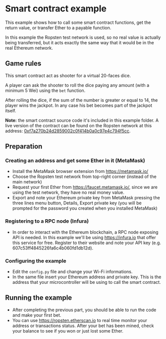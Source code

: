 # Smart contract example

This example shows how to call some smart contract functions, get the return
value, or transfer Ether to a payable function.

In this example the Ropsten test network is used, so no real value is 
actually being transferred, but it acts exactly the same way that it would
be in the real Ethereum network.



## Game rules

This smart contract act as shooter for a virtual 20-faces dice.

A player can ask the shooter to roll the dice paying any amount (with a
minimum 5 Wei) using the `bet` function.

After rolling the dice, if the sum of the number is greater or equal
to 14, the player wins the jackpot. In any case his bet becomes part of the
jackpot itself.

**Note:** the smart contract source code it's included in this example folder.
A live version of the contract can be found on the Ropsten network at this
address: [0xf7a270b24d2859002c0f414b0a0c97e4c794f5cc](https://ropsten.etherscan.io/address/0xf7a270b24d2859002c0f414b0a0c97e4c794f5cc).



## Preparation

### Creating an address and get some Ether in it (MetaMask)

- Install the MetaMask browser extension from https://metamask.io/
- Choose the Ropsten test network from top-right corner (instead of the main
  network)
- Request your first Ether from https://faucet.metamask.io/, since we are
  using the test network, they have no real money value.
- Export and note your Ethereum private key from MetaMask pressing the three
  lines menu button, Details, Export private key (you will be prompted for the
  password you created when you installed MetaMask)


### Registering to a RPC node (Infura)

- In order to interact with the Ethereum blockchain, a RPC node exposing API
  is needed. In this example we'll be using https://infura.io that offer this
  service for free. Register to their website and note your API key (e.g.
  607c53ff4845226fa6c4b060fd1db12d).


### Configuring the example

- Edit the `config.py` file and change your Wi-Fi informations.
- In the same file insert your Ethereum address and private key.
  This is the address that your microcontroller will be using to call the smart
  contract.


## Running the example
- After completing the previous part, you should be able to run the code and
  make your first bet.
- You can use https://ropsten.etherscan.io to real time monitor your address or
  transactions status. After your bet has been mined, check your balance to see
  if you won or just lost some Ether.

